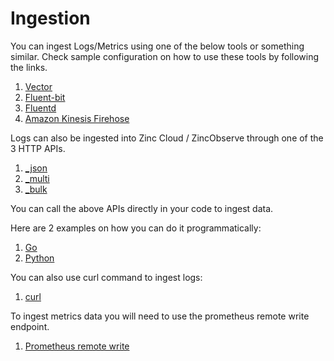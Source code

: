 # Ingestion

You can ingest Logs/Metrics using one of the below tools or something similar. Check sample configuration on how to use these tools by following the links.

1. [Vector](vector)
1. [Fluent-bit](fluent-bit)
1. [Fluentd](fluentd)
1. [Amazon Kinesis Firehose](kinesis_firehose)


Logs can also be ingested into Zinc Cloud / ZincObserve through one of the 3 HTTP APIs.

1. [_json](/ZincObserve/api/ingestion/json)
1. [_multi](/ZincObserve/api/ingestion/multi)
1. [_bulk](/ZincObserve/api/ingestion/bulk)

You can call the above APIs directly in your code to ingest data. 

Here are 2 examples on how you can do it programmatically:

1. [Go](go)
1. [Python](python)

You can also use curl command to ingest logs:

1. [curl](curl)

To ingest metrics data you will need to use the prometheus remote write endpoint.

1. [Prometheus remote write](prometheus_metrics)